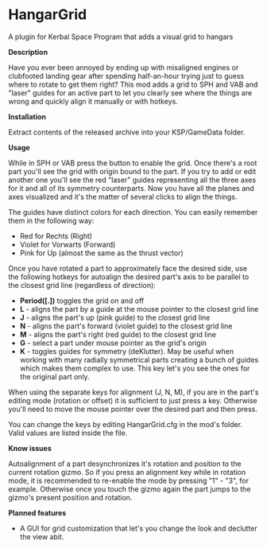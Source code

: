 # HangarGrid
A plugin for Kerbal Space Program that adds a visual grid to hangars

**Description**

Have you ever been annoyed by ending up with misaligned engines or clubfooted landing gear after spending half-an-hour
trying just to guess where to rotate to get them right?
This mod adds a grid to SPH and VAB and "laser" guides for an active part to let you clearly see where the things are wrong and  quickly align it manually or with hotkeys.

**Installation**

Extract contents of the released archive into your KSP/GameData folder.

**Usage**

While in SPH or VAB press the button to enable the grid. Once there's a root part you'll see the grid with origin bound to the part.
If you try to add or edit another one you'll see the red "laser" guides representing all the three axes for it and all of its symmetry counterparts. Now you have all the planes and axes visualized and it's the matter of several clicks to align the things.

The guides have distinct colors for each direction. You can easily remember them in the following way:
* Red for Rechts (Right)
* Violet for Vorwarts (Forward)
* Pink for Up (almost the same as the thrust vector)

Once you have rotated a part to approximately face the desired side, use the following hotkeys for autoalign the desired part's axis to be parallel to the closest grid line (regardless of direction):
* **Period([.])** toggles the grid on and off
* **L** - aligns the part by a guide at the mouse pointer to the closest grid line
* **J** - aligns the part's up (pink guide) to the closest grid line
* **N** - aligns the part's forward (violet guide) to the closest grid line
* **M** - aligns the part's right (red guide) to the closest grid line
* **G** - select a part under mouse pointer as the grid's origin
* **K** - toggles guides for symmetry (deKlutter). May be useful when working with many radially symmetrical parts creating a bunch of guides which makes them complex to use. This key let's you see the ones for the original part only.

When using the separate keys for alignment (J, N, M), if you are in the part's editing mode (rotation or offset) it is sufficient to just press a key. Otherwise you'll need to move the mouse pointer over the desired part and then press.

You can change the keys by editing HangarGrid.cfg in the mod's folder. Valid values are listed inside the file.

**Know issues**

Autoalignment of a part desynchronizes it's rotation and position to the current rotation gizmo. So if you press an alignment key while in rotation mode, it is recommended to re-enable the mode by pressing "1" - "3", for example. Otherwise once you touch the gizmo again the part jumps to the gizmo's present position and rotation.

**Planned features**

* A GUI for grid customization that let's you change the look and declutter the view abit.


